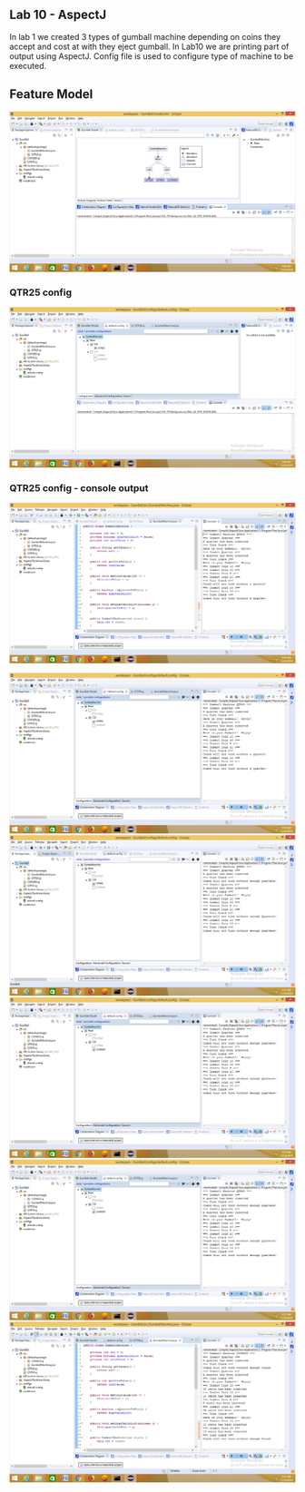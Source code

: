 <h2>Lab 10 - AspectJ</h2>
In lab 1 we created 3 types of gumball machine depending on coins they accept and cost at with they eject gumball.
In Lab10 we are printing part of output using AspectJ. Config file is used to configure type of machine to be executed.  

<h2>Feature Model</h2>


![img1](https://github.com/manish0338/cmpe202/raw/master/lab10/screenshots/Screenshot%20(40).png)  


<h3>QTR25 config</h3>

![img2](https://github.com/manish0338/cmpe202/raw/master/lab10/screenshots/Screenshot%20(41).png)  

<h3>QTR25 config - console output</h3>

![img3](https://github.com/manish0338/cmpe202/raw/master/lab10/screenshots/Screenshot%20(42).png)  


![img4](https://github.com/manish0338/cmpe202/raw/master/lab10/screenshots/Screenshot%20(43).png)  
![img5](https://github.com/manish0338/cmpe202/raw/master/lab10/screenshots/Screenshot%20(44).png)  
![img6](https://github.com/manish0338/cmpe202/raw/master/lab10/screenshots/Screenshot%20(45).png)  
![img7](https://github.com/manish0338/cmpe202/raw/master/lab10/screenshots/Screenshot%20(45).png)  
![img1](https://github.com/manish0338/cmpe202/raw/master/lab10/screenshots/Screenshot%20(46).png)  
